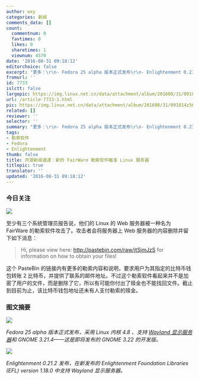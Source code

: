 ```yaml
---
author: wxy
categories: 新闻
comments_data: []
count:
  commentnum: 0
  favtimes: 0
  likes: 0
  sharetimes: 1
  viewnum: 4570
date: '2016-08-31 09:18:12'
editorchoice: false
excerpt: "更多：\r\n- Fedora 25 alpha 版本正式发布\r\n- Enlightenment 0.21.2 发布"
fromurl: ''
id: 7733
islctt: false
largepic: https://img.linux.net.cn/data/attachment/album/201608/31/091814z560n0ls0juu405z.png
url: /article-7733-1.html
pic: https://img.linux.net.cn/data/attachment/album/201608/31/091814z560n0ls0juu405z.png.thumb.jpg
related: []
reviewer: ''
selector: ''
summary: "更多：\r\n- Fedora 25 alpha 版本正式发布\r\n- Enlightenment 0.21.2 发布"
tags:
- 勒索软件
- Fedora
- Enlightenment
thumb: false
title: 开源新闻速递：新的 FairWare 勒索软件瞄准 Linux 服务器
titlepic: true
translator: ''
updated: '2016-08-31 09:18:12'
---
```


### 今日关注


![](/data/attachment/album/201608/31/091814z560n0ls0juu405z.png)


至少有三个系统管理员报告说，他们的 Linux 的 Web 服务器被一种名为 FairWare 的勒索软件攻击了。攻击者会将服务器上 Web 服务器的内容删除并留下如下消息：



> 
> Hi, please view here: http://pastebin.com/raw/jtSjmJzS for information on how to obtain your files!
> 
> 
> 


这个 PasteBin 的链接内有更多的勒索内容和说明，要求用户为其指定的比特币钱包转账 2 比特币，并提供了联系的邮件地址。不过这个勒索软件看起来并不是加密了用户的文件，而是删除了它，所以有可能你付出了赎金也不能找回文件。截止到目前为止，该比特币钱包地址还未有人支付勒索的赎金。


### 图文摘要


![](/data/attachment/album/201608/31/090656u96papj1vx9p9vpp.jpg)


*Fedora 25 alpha 版本正式发布，采用 Linux 内核 4.8 、支持 [Wayland 显示服务器](/article-7710-1.html)和 GNOME 3.21.4——这是即将发布的 GNOME 3.22 的开发版。*


![](/data/attachment/album/201608/31/091719i3x1prjyn13x0nm1.jpg)


*Enlightenment 0.21.2 发布，在新发布的 Enlightenment Foundation Libraries (EFL) version 1.18.0 中支持 Wayland 显示服务器。*
